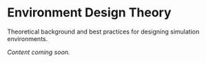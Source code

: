 # Environment Design Theory

Theoretical background and best practices for designing simulation environments.

*Content coming soon.*
